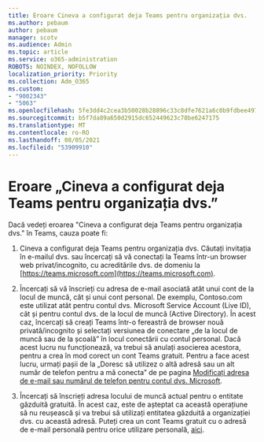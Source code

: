 ```yaml
---
title: Eroare Cineva a configurat deja Teams pentru organizația dvs.
ms.author: pebaum
author: pebaum
manager: scotv
ms.audience: Admin
ms.topic: article
ms.service: o365-administration
ROBOTS: NOINDEX, NOFOLLOW
localization_priority: Priority
ms.collection: Adm_O365
ms.custom:
- "9002343"
- "5063"
ms.openlocfilehash: 5fe3dd4c2cea3b50028b28896c33c8dfe7621a6c0b9fdbee4976dfb0e62c3f5d
ms.sourcegitcommit: b5f7da89a650d2915dc652449623c78be6247175
ms.translationtype: MT
ms.contentlocale: ro-RO
ms.lasthandoff: 08/05/2021
ms.locfileid: "53909910"
---
```

# <a name="someone-has-already-set-up-teams-for-your-organization-error"></a>Eroare „Cineva a configurat deja Teams pentru organizația dvs.”

Dacă vedeți eroarea "Cineva a configurat deja Teams pentru organizația dvs." în Teams, cauza poate fi:

1. Cineva a configurat deja Teams pentru organizația dvs. Căutați invitația în e-mailul dvs. sau încercați să vă conectați la Teams într-un browser web privat/incognito, cu acreditările dvs. de domeniu la [https://teams.microsoft.com](https://teams.microsoft.com).

2. Încercați să vă înscrieți cu adresa de e-mail asociată atât unui cont de la locul de muncă, cât și unui cont personal. De exemplu, Contoso.com este utilizat atât pentru contul dvs. Microsoft Service Account (Live ID), cât și pentru contul dvs. de la locul de muncă (Active Directory). În acest caz, încercați să creați Teams într-o fereastră de browser nouă privată/incognito și selectați versiunea de conectare „de la locul de muncă sau de la școală” în locul conectării cu contul personal. Dacă acest lucru nu funcționează, va trebui să anulați asocierea acestora, pentru a crea în mod corect un cont Teams gratuit. Pentru a face acest lucru, urmați pașii de la „Doresc să utilizez o altă adresă sau un alt număr de telefon pentru a mă conecta” de pe pagina [Modificați adresa de e-mail sau numărul de telefon pentru contul dvs. Microsoft](https://support.microsoft.com/help/12407).

3. Încercați să înscrieți adresa locului de muncă actual pentru o entitate găzduită gratuită. În acest caz, este de așteptat ca această operațiune să nu reușească și va trebui să utilizați entitatea găzduită a organizației dvs. cu această adresă. Puteți crea un cont Teams gratuit cu o adresă de e-mail personală pentru orice utilizare personală, [aici](https://products.office.com/microsoft-teams/group-chat-software).
